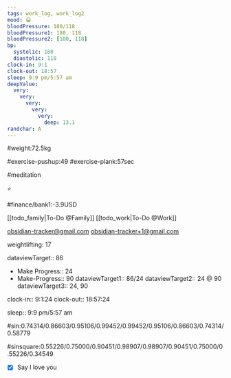 ```yaml
---
tags: work_log, work_log2
mood: 😀
bloodPressure: 180/118
bloodPressure1: 180, 118
bloodPressure2: [180, 118]
bp:
  systolic: 180
  diastolic: 118
clock-in: 9:1
clock-out: 18:57
sleep: 9:9 pm/5:57 am
deepValue:
  very:
    very:
      very:
        very:
          very:
            deep: 13.1
randchar: A
---
```


#weight:72.5kg

#exercise-pushup:49
#exercise-plank:57sec

#meditation

⭐

#finance/bank1:-3.9USD

[[todo_family|To-Do @Family]]
[[todo_work|To-Do @Work]]

obsidian-tracker@gmail.com
obsidian-tracker+1@gmail.com

weightlifting: 17

dataviewTarget:: 86

- Make Progress:: 24
- Make-Progress:: 90
  dataviewTarget1:: 86/24
  dataviewTarget2:: 24 @ 90
  dataviewTarget3:: 24, 90

clock-in:: 9:1:24
clock-out:: 18:57:24

sleep:: 9:9 pm/5:57 am

#sin:0.74314/0.86603/0.95106/0.99452/0.99452/0.95106/0.86603/0.74314/0.58779

#sinsquare:0.55226/0.75000/0.90451/0.98907/0.98907/0.90451/0.75000/0.55226/0.34549

- [x] Say I love you

